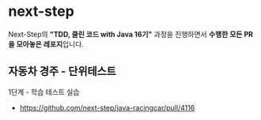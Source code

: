 # next-step
Next-Step의 **"TDD, 클린 코드 with Java 16기"** 과정을 진행하면서 **수행한 모든 PR을 모아놓은 레포지**입니다.

## 자동차 경주 - 단위테스트
1단계 - 학습 테스트 실습
- https://github.com/next-step/java-racingcar/pull/4116
